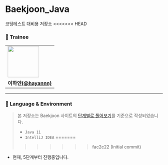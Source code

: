 # Baekjoon_Java
코딩테스트 대비용 저장소
<<<<<<< HEAD


### 🐣 Trainee
<table>
  <tr>
   <td>
        <a href="https://github.com/hayannn">
         <img src = "https://avatars.githubusercontent.com/u/102213509?v=4" width="100px" />  
        </a>
    </td>
  </tr>
  <tr>
    <td><b>이하얀<a href="https://github.com/hayannn">(@hayannn)</b></td>
  </tr>
</table>

---

### 🧐 Language & Environment

> 본 저장소는 Baekjoon 사이트의 [단계별로 풀어보기](https://www.acmicpc.net/step)를 기준으로 작성되었습니다.
> * `Java 11`
> * `IntelliJ IDEA`
=======
>>>>>>> fac2c22 (Initial commit)


* 현재, 5단계부터 진행중입니다.